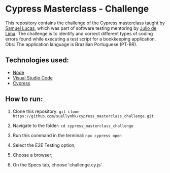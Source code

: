 # Cypress Masterclass - Challenge
This repository contains the challenge of the Cypress masterclass taught by [Samuel Lucas](https://www.linkedin.com/in/samuellucass/), which was part of software testing mentoring by [Julio de Lima](https://www.linkedin.com/in/juliodelimas).
The challenge is to identify and correct different types of coding errors found while executing a test script for a bookkeeping application.
Obs: The application language is Brazilian Portuguese (PT-BR).
## Technologies used:
 - [Node](https://nodejs.org/en)
 - [Visual Studio Code](https://code.visualstudio.com/)
 - [Cypress](https://www.cypress.io/)

## How to run:

 1. Clone this repository:
`git clone https://github.com/suellynhk/cypress_masterclass_challenge.git`

2. Navigate to the folder:
`cd cypress_masterclass_challenge`

3. Run this command in the terminal:
`npx cypress open`

4. Select the E2E Testing option;
5. Choose a browser;
6. On the Specs tab, choose 'challenge.cy.js'.

